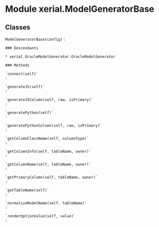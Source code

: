 Module xerial.ModelGeneratorBase
================================

Classes
-------

`ModelGeneratorBase(config)`
:   

    ### Descendants

    * xerial.OracleModelGenerator.OracleModelGenerator

    ### Methods

    `connect(self)`
    :

    `generateJS(self)`
    :

    `generateJSColumn(self, raw, isPrimary)`
    :

    `generatePython(self)`
    :

    `generatePythonColumn(self, raw, isPrimary)`
    :

    `getColumnClassName(self, columnType)`
    :

    `getColumnInfo(self, tableName, owner)`
    :

    `getColumnName(self, tableName, owner)`
    :

    `getPrimaryColumn(self, tableName, owner)`
    :

    `getTableName(self)`
    :

    `normalizeModelName(self, tableName)`
    :

    `renderOptionValue(self, value)`
    :